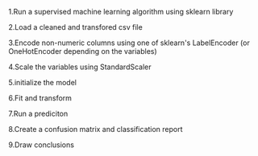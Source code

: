 1.Run a supervised machine learning algorithm using sklearn library

2.Load a cleaned and transfored csv file 

3.Encode non-numeric columns using one of sklearn's LabelEncoder (or OneHotEncoder depending on the variables)

4.Scale the variables using StandardScaler 

5.initialize the model 

6.Fit and transform 

7.Run a prediciton 

8.Create a confusion matrix and classification report 

9.Draw conclusions

